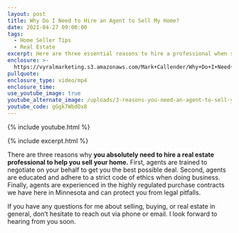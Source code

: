 ```yaml
---
layout: post
title: Why Do I Need to Hire an Agent to Sell My Home?
date: 2021-04-27 09:00:00
tags:
  - Home Seller Tips
  - Real Estate
excerpt: Here are three essential reasons to hire a professional when selling.
enclosure: >-
  https://vyralmarketing.s3.amazonaws.com/Mark+Callender/Why+Do+I+Need+to+Hire+an+Agent+to+Sell+My+Home_.mp4
pullquote:
enclosure_type: video/mp4
enclosure_time:
use_youtube_image: true
youtube_alternate_image: /uploads/3-reasons-you-need-an-agent-to-sell-your-home-ss.jpg
youtube_code: gGgk7WbdDx8
---
```

{% include youtube.html %}

{% include excerpt.html %}

There are three reasons why **you absolutely need to hire a real estate professional to help you sell your home.** First, agents are trained to negotiate on your behalf to get you the best possible deal. Second, agents are educated and adhere to a strict code of ethics when doing business. Finally, agents are experienced in the highly regulated purchase contracts we have here in Minnesota and can protect you from legal pitfalls.

If you have any questions for me about selling, buying, or real estate in general, don’t hesitate to reach out via phone or email. I look forward to hearing from you soon.
